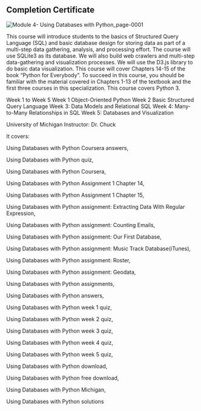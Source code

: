 ## Completion Certificate

![Module 4- Using Databases with Python_page-0001](https://github.com/Sayan-Dutta-1/Using-Databases-With-Python----Coursera/assets/113238898/4c36bcf8-6ffc-46f8-8202-85ce78bffe8a)

This course will introduce students to the basics of Structured Query Language (SQL) and basic database design for storing data as part of a multi-step data gathering, analysis, and processing effort.  The course will use SQLite3 as its database.  We will also build web crawlers and multi-step data-gathering and visualization processes.  We will use the D3.js library to do basic data visualization.  This course will cover Chapters 14-15 of the book “Python for Everybody”. To succeed in this course, you should be familiar with the material covered in Chapters 1-13 of the textbook and the first three courses in this specialization. This course covers Python 3.

Week 1 to Week 5
Week 1 Object-Oriented Python
Week 2 Basic Structured Query Language
Week 3: Data Models and Relational SQL
Week 4: Many-to-Many Relationships in SQL
Week 5: Databases and Visualization

University of Michigan
Instructor: Dr. Chuck


It covers:

Using Databases with Python Coursera answers,

Using Databases with Python quiz,

Using Databases with Python Coursera,

Using Databases with Python Assignment 1 Chapter 14,

Using Databases with Python Assignment 1 Chapter 15,

Using Databases with Python assignment: Extracting Data With Regular Expression,

Using Databases with Python assignment: Counting Emails,

Using Databases with Python assignment: Our First Database,

Using Databases with Python assignment: Music Track Database(iTunes),

Using Databases with Python assignment: Roster,

Using Databases with Python assignment: Geodata,

Using Databases with Python assignments,

Using Databases with Python answers,

Using Databases with Python week 1 quiz,

Using Databases with Python week 2 quiz,

Using Databases with Python week 3 quiz,

Using Databases with Python week 4 quiz,

Using Databases with Python week 5 quiz,

Using Databases with Python download,

Using Databases with Python free download,

Using Databases with Python Michigan,

Using Databases with Python solutions

